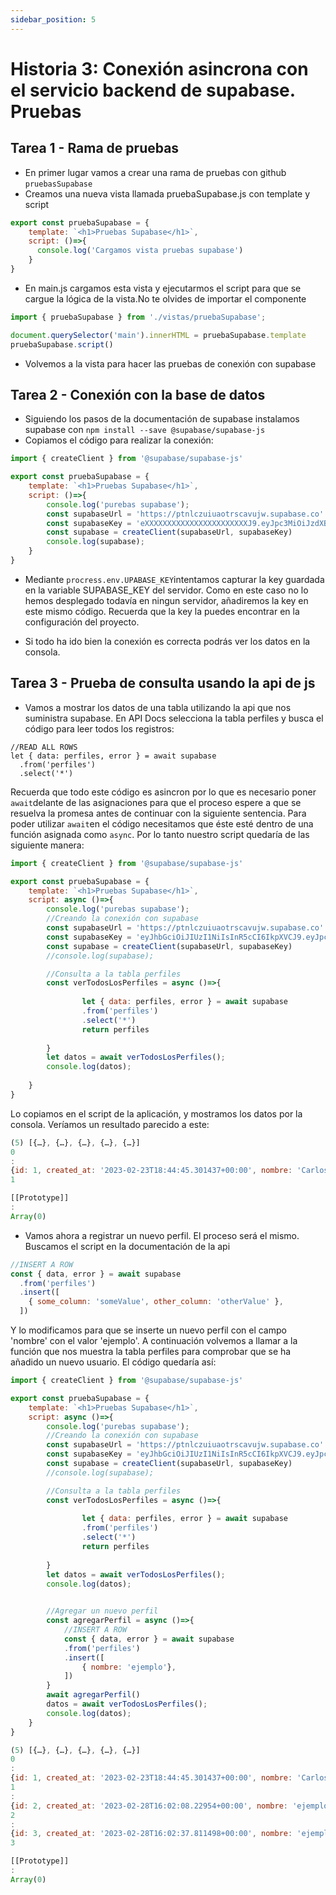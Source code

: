```yaml
---
sidebar_position: 5
---
```


# Historia 3: Conexión asincrona con el servicio backend de supabase. Pruebas

## Tarea 1 - Rama de pruebas
- En primer lugar vamos a crear una rama de pruebas con github `pruebasSupabase`
- Creamos una nueva vista llamada pruebaSupabase.js con template y script
```js title="pruebaSupabase.js"
export const pruebaSupabase = {
    template: `<h1>Pruebas Supabase</h1>`,
    script: ()=>{
      console.log('Cargamos vista pruebas supabase')
    }
}
```
- En main.js cargamos esta vista y ejecutarmos el script para que se cargue la lógica de la vista.No te olvides de importar el componente
```js title="main.js"
import { pruebaSupabase } from './vistas/pruebaSupabase';

document.querySelector('main').innerHTML = pruebaSupabase.template
pruebaSupabase.script()
```
- Volvemos a la vista para hacer las pruebas de conexión con supabase

## Tarea 2 - Conexión con la base de datos
- Siguiendo los pasos de la documentación de supabase instalamos supabase con `npm install --save @supabase/supabase-js`
- Copiamos el código para realizar la conexión:
```js title="pruebasSupabase.js"
import { createClient } from '@supabase/supabase-js'

export const pruebaSupabase = {
    template: `<h1>Pruebas Supabase</h1>`,
    script: ()=>{
        console.log('purebas supabase');
        const supabaseUrl = 'https://ptnlczuiuaotrscavujw.supabase.co'
        const supabaseKey = 'eXXXXXXXXXXXXXXXXXXXXXXXJ9.eyJpc3MiOiJzdXBhXXXXXXXXXXXXXXXXXXXXXXXXXXXXXXXXXn1N8T0Uj9DkNjIecs'
        const supabase = createClient(supabaseUrl, supabaseKey)
        console.log(supabase);
    }
}
```
- Mediante `procress.env.UPABASE_KEY`intentamos capturar la key guardada en la variable SUPABASE_KEY del servidor. 
Como en este caso no lo hemos desplegado todavía en ningun servidor, añadiremos la key en este mismo código.
Recuerda que la key la puedes encontrar en la configuración del proyecto.

- Si todo ha ido bien la conexión es correcta podrás ver los datos en la consola.

## Tarea 3 - Prueba de consulta usando la api de js
- Vamos a mostrar los datos de una tabla utilizando la api que nos suministra supabase.
En API Docs selecciona la tabla perfiles y busca el código para leer todos los registros:

```
//READ ALL ROWS
let { data: perfiles, error } = await supabase
  .from('perfiles')
  .select('*')
```
Recuerda que todo este código es asincron por lo que es necesario poner `await`delante de las asignaciones para que el proceso espere a que se resuelva la promesa antes de continuar con la siguiente sentencia.
Para poder utilizar `await`en el código necesitamos que éste esté dentro de una función asignada como `async`.
Por lo tanto nuestro script quedaría de las siguiente manera: 

```js title="pruebaSupabased.js"
import { createClient } from '@supabase/supabase-js'

export const pruebaSupabase = {
    template: `<h1>Pruebas Supabase</h1>`,
    script: async ()=>{
        console.log('purebas supabase');
        //Creando la conexión con supabase
        const supabaseUrl = 'https://ptnlczuiuaotrscavujw.supabase.co'
        const supabaseKey = 'eyJhbGciOiJIUzI1NiIsInR5cCI6IkpXVCJ9.eyJpc3MiOiJzdXBhYmFzZSIsInJlZiI6InB0bmxjenVpdWFvdHJzY2F2dWp3Iiwicm9sZSI6ImFub24iLCJpYXQiOjE2NzcxNzY2MTAsImV4cCI6MTk5Mjc1MjYxMH0.CaOtS_kudjpUTJlnV4VfNU_5tZn1N8T0Uj9DkNjIecs'
        const supabase = createClient(supabaseUrl, supabaseKey)
        //console.log(supabase);

        //Consulta a la tabla perfiles
        const verTodosLosPerfiles = async ()=>{
        
                let { data: perfiles, error } = await supabase
                .from('perfiles')
                .select('*')
                return perfiles
                
        }
        let datos = await verTodosLosPerfiles(); 
        console.log(datos);
        
    }
}
```
Lo copiamos en el script de la aplicación, y mostramos los datos por la consola. Veríamos un resultado parecido a este:
```js title="console.log"
(5) [{…}, {…}, {…}, {…}, {…}]
0
: 
{id: 1, created_at: '2023-02-23T18:44:45.301437+00:00', nombre: 'Carlos', user_id: '2612fe82-aec8-485c-aa8c-e9032631c2bf'}
1

[[Prototype]]
: 
Array(0)
```
- Vamos ahora a registrar un nuevo perfil. El proceso será el mismo. Buscamos el script en la documentación de la api
```js 
//INSERT A ROW
const { data, error } = await supabase
  .from('perfiles')
  .insert([
    { some_column: 'someValue', other_column: 'otherValue' },
  ])
```
Y lo modificamos para que se inserte un nuevo perfil con el campo 'nombre' con el valor 'ejemplo'.
A continuación volvemos a llamar a la función que nos muestra la tabla perfiles para comprobar que se ha añadido un nuevo usuario.
El código quedaría así: 
```js title="pruebaSupabase.js"
import { createClient } from '@supabase/supabase-js'

export const pruebaSupabase = {
    template: `<h1>Pruebas Supabase</h1>`,
    script: async ()=>{
        console.log('purebas supabase');
        //Creando la conexión con supabase
        const supabaseUrl = 'https://ptnlczuiuaotrscavujw.supabase.co'
        const supabaseKey = 'eyJhbGciOiJIUzI1NiIsInR5cCI6IkpXVCJ9.eyJpc3MiOiJzdXBhYmFzZSIsInJlZiI6InB0bmxjenVpdWFvdHJzY2F2dWp3Iiwicm9sZSI6ImFub24iLCJpYXQiOjE2NzcxNzY2MTAsImV4cCI6MTk5Mjc1MjYxMH0.CaOtS_kudjpUTJlnV4VfNU_5tZn1N8T0Uj9DkNjIecs'
        const supabase = createClient(supabaseUrl, supabaseKey)
        //console.log(supabase);

        //Consulta a la tabla perfiles
        const verTodosLosPerfiles = async ()=>{
        
                let { data: perfiles, error } = await supabase
                .from('perfiles')
                .select('*')
                return perfiles
                
        }
        let datos = await verTodosLosPerfiles(); 
        console.log(datos);
        

        //Agregar un nuevo perfil
        const agregarPerfil = async ()=>{
            //INSERT A ROW
            const { data, error } = await supabase
            .from('perfiles')
            .insert([
                { nombre: 'ejemplo'},
            ])
        }
        await agregarPerfil()
        datos = await verTodosLosPerfiles(); 
        console.log(datos);
    }
}
```

```js title="console.log"
(5) [{…}, {…}, {…}, {…}, {…}]
0
: 
{id: 1, created_at: '2023-02-23T18:44:45.301437+00:00', nombre: 'Carlos', user_id: '2612fe82-aec8-485c-aa8c-e9032631c2bf'}
1
: 
{id: 2, created_at: '2023-02-28T16:02:08.22954+00:00', nombre: 'ejemplo', user_id: null}
2
: 
{id: 3, created_at: '2023-02-28T16:02:37.811498+00:00', nombre: 'ejemplo', user_id: null}
3

[[Prototype]]
: 
Array(0)
```







